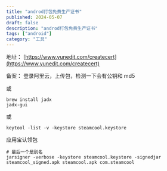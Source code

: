 ```yaml
---
title: "androd打包免费生产证书"
published: 2024-05-07
draft: false
description: "androd打包免费生产证书"
tags: ["android"]
category: "工具"
---
```


地址：
[https://www.yunedit.com/createcert](https://www.yunedit.com/createcert)

备案：
登录阿里云，上传包，检测一下会有公钥和 md5

或

```
brew install jadx
jadx-gui
```

或

```
keytool -list -v -keystore steamcool.keystore
```

应用宝认领包

```shell
# 最后一个是别名
jarsigner -verbose -keystore steamcool.keystore -signedjar steamcool_signed.apk steamcool.apk com.steamcool
```
